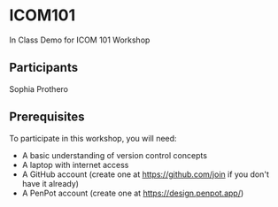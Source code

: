 # ICOM101
In Class Demo for ICOM 101 Workshop 

## Participants
Sophia Prothero

## Prerequisites
To participate in this workshop, you will need:
- A basic understanding of version control concepts
- A laptop with internet access
- A GitHub account (create one at https://github.com/join if you don't have it already)
- A PenPot account (create one at https://design.penpot.app/)

